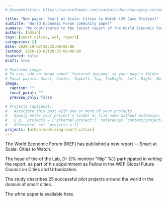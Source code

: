 ```yaml
---
# Documentation: https://sourcethemes.com/academic/docs/managing-content/

title: "New paper: Smart at Scale: Cities to Watch (25 Case Studies)"
subtitle: "World Economic Forum community paper"
summary: "We contributed to the latest report of the World Economic Forum focusing on successful pilot projects that scaled."
authors: [admin]
tags: [smart cities, wef, report]
categories: []
date: 2020-10-02T20:33:08+08:00
lastmod: 2020-10-02T20:33:08+08:00
featured: false
draft: true

# Featured image
# To use, add an image named `featured.jpg/png` to your page's folder.
# Focal points: Smart, Center, TopLeft, Top, TopRight, Left, Right, BottomLeft, Bottom, BottomRight.
image:
  caption: ""
  focal_point: ""
  preview_only: false

# Projects (optional).
#   Associate this post with one or more of your projects.
#   Simply enter your project's folder or file name without extension.
#   E.g. `projects = ["internal-project"]` references `content/project/deep-learning/index.md`.
#   Otherwise, set `projects = []`.
projects: [urban-modelling-smart-cities]
---
```


The World Economic Forum (WEF) has published a new report -- Smart at Scale: Cities to Watch.

The head of the of the Lab, Dr {{% mention "filip" %}}  participated in writing the report, as part of his appointment as Fellow in the WEF Global Future Council on Cities and Urbanization.

The study describes 25 successful pilot projects around the world in the domain of smart cities.

The white paper is available here.
